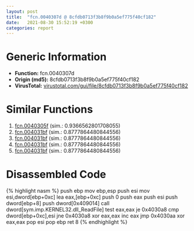 ```yaml
---
layout: post
title:  "fcn.0040307d @ 8cfdb0713f3b8f9b0a5ef775f40cf182"
date:   2021-08-30 15:52:19 +0300
categories: report
---
```


# Generic Information
- **Function:** fcn.0040307d
- **Origin (md5):** 8cfdb0713f3b8f9b0a5ef775f40cf182
- **VirusTotal:** [virustotal.com/gui/file/8cfdb0713f3b8f9b0a5ef775f40cf182][virustotal_ref]



# Similar Functions

1. [fcn.0040305f][similar_1_ref] (sim.: 0.9366562801708055)
2. [fcn.004031bf][similar_2_ref] (sim.: 0.8777864480844556)
3. [fcn.004031bf][similar_3_ref] (sim.: 0.8777864480844556)
4. [fcn.004031bf][similar_4_ref] (sim.: 0.8777864480844556)
5. [fcn.004031bf][similar_5_ref] (sim.: 0.8777864480844556)


# Disassembled Code

{% highlight nasm %}
push ebp
mov ebp,esp
push esi
mov esi,dword[ebp+0xc]
lea eax,[ebp+0xc]
push 0
push eax
push esi
push dword[ebp+8]
push dword[0x409014]
call dword[sym.imp.KERNEL32.dll_ReadFile]
test eax,eax
je 0x4030a8
cmp dword[ebp+0xc],esi
jne 0x4030a8
xor eax,eax
inc eax
jmp 0x4030aa
xor eax,eax
pop esi
pop ebp
ret 8
{% endhighlight %}


[similar_1_ref]: /report/fcn.0040305f@0c82eefbb8a4714538e49f74fe0058a6
[similar_2_ref]: /report/fcn.004031bf@024d69b3dfb503973cce5c1700f282aa
[similar_3_ref]: /report/fcn.004031bf@983fe9598b69120a048e4bbfe8d8764c
[similar_4_ref]: /report/fcn.004031bf@cce7ba37a5ac487b09e8c8d292223615
[similar_5_ref]: /report/fcn.004031bf@3a780067b4fcdbc523bd6f0e3b89f181
[virustotal_ref]: https://www.virustotal.com/gui/file/8cfdb0713f3b8f9b0a5ef775f40cf182
